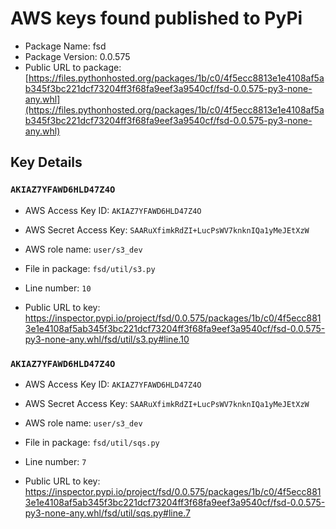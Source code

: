 # AWS keys found published to PyPi

* Package Name: fsd
* Package Version: 0.0.575
* Public URL to package: [https://files.pythonhosted.org/packages/1b/c0/4f5ecc8813e1e4108af5ab345f3bc221dcf73204ff3f68fa9eef3a9540cf/fsd-0.0.575-py3-none-any.whl](https://files.pythonhosted.org/packages/1b/c0/4f5ecc8813e1e4108af5ab345f3bc221dcf73204ff3f68fa9eef3a9540cf/fsd-0.0.575-py3-none-any.whl)

## Key Details

### `AKIAZ7YFAWD6HLD47Z4O`

* AWS Access Key ID: `AKIAZ7YFAWD6HLD47Z4O`
* AWS Secret Access Key: `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` 
* AWS role name: `user/s3_dev`
* File in package: `fsd/util/s3.py`
* Line number: `10`

* Public URL to key: https://inspector.pypi.io/project/fsd/0.0.575/packages/1b/c0/4f5ecc8813e1e4108af5ab345f3bc221dcf73204ff3f68fa9eef3a9540cf/fsd-0.0.575-py3-none-any.whl/fsd/util/s3.py#line.10



### `AKIAZ7YFAWD6HLD47Z4O`

* AWS Access Key ID: `AKIAZ7YFAWD6HLD47Z4O`
* AWS Secret Access Key: `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` 
* AWS role name: `user/s3_dev`
* File in package: `fsd/util/sqs.py`
* Line number: `7`

* Public URL to key: https://inspector.pypi.io/project/fsd/0.0.575/packages/1b/c0/4f5ecc8813e1e4108af5ab345f3bc221dcf73204ff3f68fa9eef3a9540cf/fsd-0.0.575-py3-none-any.whl/fsd/util/sqs.py#line.7



